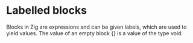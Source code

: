 # Labelled blocks

Blocks in Zig are expressions and can be given labels, which are used to yield values. The value of an empty block {} is a value of the type void.